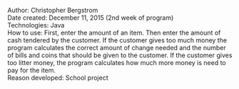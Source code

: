 Author: Christopher Bergstrom<br>
Date created: December 11, 2015 (2nd week of program)<br>
Technologies: Java<br>
How to use: First, enter the amount of an item. Then enter the amount of cash tendered by the customer. If the customer gives
too much money the program calculates the correct amount of change needed and the number of bills and coins that should be
given to the customer. If the customer gives too litter money, the program calculates how much more money is need to pay for
the item.<br>
Reason developed: School project
